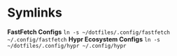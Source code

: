 # Symlinks
**FastFetch Configs**
`ln -s ~/dotfiles/.config/fastfetch ~/.config/fastfetch`
**Hypr Ecosystem Configs**
`ln -s ~/dotfiles/.config/hypr ~/.config/hypr`
